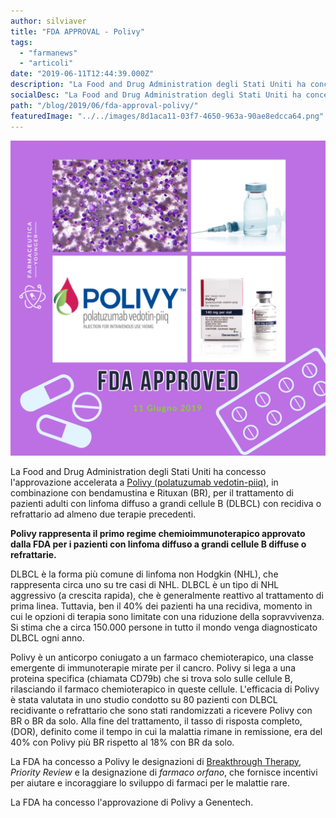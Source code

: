 ```yaml
---
author: silviaver
title: "FDA APPROVAL - Polivy"
tags:
  - "farmanews"
  - "articoli"
date: "2019-06-11T12:44:39.000Z"
description: "La Food and Drug Administration degli Stati Uniti ha concesso l'approvazione accelerata a Polivy (polatuzumab vedotin-piiq), in combinazione in combinazione con bendamustina più Rituxan (rituximab, in combinazione BR), per il trattamento di pazienti adulti con linfoma diffuso a grandi cellule B (DLBCL) con recidiva o refrattario ad almeno due terapie precedenti."
socialDesc: "La Food and Drug Administration degli Stati Uniti ha concesso l'approvazione accelerata a Polivy (polatuzumab vedotin-piiq), in combinazione in combinazione con bendamustina più Rituxan (rituximab, in combinazione BR), per il trattamento di pazienti adulti con linfoma diffuso a grandi cellule B (DLBCL) con recidiva o refrattario ad almeno due terapie precedenti."
path: "/blog/2019/06/fda-approval-polivy/"
featuredImage: "../../images/8d1aca11-03f7-4650-963a-90ae8edcca64.png"
---
```


![](../../images/8d1aca11-03f7-4650-963a-90ae8edcca64.png)

La Food and Drug Administration degli Stati Uniti ha concesso l'approvazione accelerata a [Polivy (polatuzumab vedotin-piiq)](https://www.fda.gov/news-events/press-announcements/fda-approves-first-chemoimmunotherapy-regimen-patients-relapsed-or-refractory-diffuse-large-b-cell), in combinazione con bendamustina e Rituxan (BR), per il trattamento di pazienti adulti con linfoma diffuso a grandi cellule B (DLBCL) con recidiva o refrattario ad almeno due terapie precedenti.

**Polivy rappresenta il primo regime chemioimmunoterapico approvato dalla FDA per i pazienti con linfoma diffuso a grandi cellule B diffuse o refrattarie.**

DLBCL è la forma più comune di linfoma non Hodgkin (NHL), che rappresenta circa uno su tre casi di NHL. DLBCL è un tipo di NHL aggressivo (a crescita rapida), che è generalmente reattivo al trattamento di prima linea. Tuttavia, ben il 40% dei pazienti ha una recidiva, momento in cui le opzioni di terapia sono limitate con una riduzione della sopravvivenza. Si stima che a circa 150.000 persone in tutto il mondo venga diagnosticato DLBCL ogni anno.

Polivy è un anticorpo coniugato a un farmaco chemioterapico, una classe emergente di immunoterapie mirate per il cancro. Polivy si lega a una proteina specifica (chiamata CD79b) che si trova solo sulle cellule B, rilasciando il farmaco chemioterapico in queste cellule. L'efficacia di Polivy è stata valutata in uno studio condotto su 80 pazienti con DLBCL recidivante o refrattario che sono stati randomizzati a ricevere Polivy con BR o BR da solo. Alla fine del trattamento, il tasso di risposta completo, (DOR), definito come il tempo in cui la malattia rimane in remissione, era del 40% con Polivy più BR rispetto al 18% con BR da solo.

La FDA ha concesso a Polivy le designazioni di [Breakthrough Therapy](https://www.farmaceuticayounger.science/blog/2018/12/breakthrough-therapy/), _Priority Review_ e la designazione di _farmaco orfano_, che fornisce incentivi per aiutare e incoraggiare lo sviluppo di farmaci per le malattie rare.

La FDA ha concesso l'approvazione di Polivy a Genentech.
